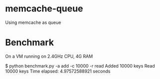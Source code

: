 memcache-queue
==============

Using memcache as queue

Benchmark
==============

On a VM running on 2.4GHz CPU, 4G RAM

$ python benchmark.py -a add -c 10000 -r read
Added 10000 keys
Read 10000 keys
Time elapsed: 4.97572588921 seconds

